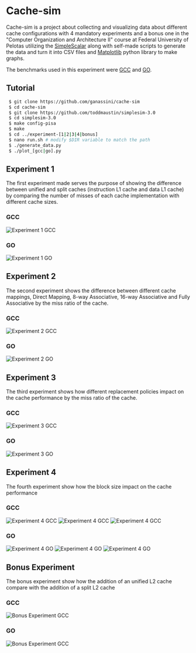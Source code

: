 # Cache-sim

Cache-sim is a project about collecting and visualizing data about different cache configurations with 4 mandatory experiments and a bonus one in the "Computer Organization and Architecture II" course at Federal University of Pelotas utilizing the [SimpleScalar](https://github.com/toddmaustin/simplesim-3.0) along with self-made scripts to generate the data and turn it into CSV files and [Matplotlib](https://matplotlib.org/) python library to make graphs.

The benchmarks used in this experiment were [GCC](https://www.spec.org/cpu2000/CINT2000/176.gcc/docs/176.gcc.html) and [GO](https://www.spec.org/cpu95/CINT95/099.go/).

## Tutorial

```bash
 $ git clone https://github.com/ganassini/cache-sim
 $ cd cache-sim
 $ git clone https://github.com/toddmaustin/simplesim-3.0
 $ cd simplesim-3.0
 $ make config-pisa
 $ make
 $ cd ../experiment-[1|2|3|4|bonus]
 $ nano run.sh # modify $DIR variable to match the path
 $ ./generate_data.py
 $ ./plot_[gcc|go].py
```

## Experiment 1
The first experiment made serves the purpose of showing the difference between unified and split caches (instruction L1 cache and data L1 cache) by comparing the number of misses of each cache implementation with different cache sizes.

### GCC
![Experiment 1 GCC](experiment-1/images/gcc_plot_1.png)
### GO
![Experiment 1 GO](experiment-1/images/go_plot_1.png)

## Experiment 2
The second experiment shows the difference between different cache mappings, Direct Mapping, 8-way Associative, 16-way Associative and Fully Associative by the miss ratio of the cache.

### GCC
![Experiment 2 GCC](experiment-2/images/gcc_plot.png)
### GO
![Experiment 2 GO](experiment-2/images/go_plot.png)


## Experiment 3
The third experiment shows how different replacement policies impact on the cache performance by the miss ratio of the cache.
### GCC
![Experiment 3 GCC](experiment-3/images/gcc_plot_1.png)
### GO
![Experiment 3 GO](experiment-3/images/go_plot_1.png)

## Experiment 4
The fourth experiment show how the block size impact on the cache performance

### GCC
![Experiment 4 GCC](experiment-4/images/gcc_plot_2.png)
![Experiment 4 GCC](experiment-4/images/gcc_plot_3.png)
![Experiment 4 GCC](experiment-4/images/gcc_plot_4.png)
### GO
![Experiment 4 GO](experiment-4/images/go_plot_2.png)
![Experiment 4 GO](experiment-4/images/go_plot_3.png)
![Experiment 4 GO](experiment-4/images/go_plot_4.png)

## Bonus Experiment
The bonus experiment show how the addition of an unified L2 cache compare with the addition of a split L2 cache

### GCC
![Bonus Experiment GCC](experiment-bonus/images/gcc_plot.png)
### GO
![Bonus Experiment GCC](experiment-bonus/images/go_plot.png)
